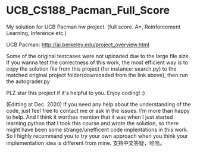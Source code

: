 # UCB_CS188_Pacman_Full_Score
My solution for UCB Pacman hw project. (full score. A*, Reinforcement Learning, Inference etc.)

UCB Pacman: http://ai.berkeley.edu/project_overview.html

Some of the original testcases were not uploaded due to the large file size. If you wanna test the correctness of this work, the most efficient way is to copy the solution file from this project (for instance: search.py) to the matched original project folder(downloaded from the link above), then run the autograder.py

PLZ star this project if it's helpful to you. Enjoy coding! :)

(Editting at Dec. 2020) If you need any help about the understanding of the code, just feel free to contact me or ask in the issues. I'm more than happy to help.
And I think it worthes mention that it was when I just started learning python that I took this course and wrote the solution, so there might have been some strange/unefficent code implentations in this work. So I highly recommand you to try your own approach when you think your implementation idea is different from mine.
支持中文答疑，哈哈。
